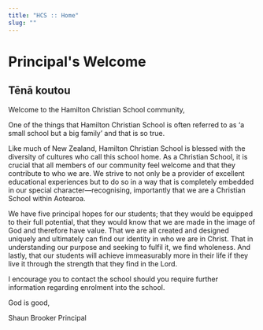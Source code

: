 ```yaml
---
title: "HCS :: Home"
slug: ""
---
```


# Principal's Welcome

## Tēnā koutou

Welcome to the Hamilton Christian School community,  

One of the things that Hamilton Christian School is often referred to as ‘a small school but a big family’ and that is so true.  

Like much of New Zealand, Hamilton Christian School is blessed with the diversity of cultures who call this school home. As a Christian School, it is crucial that all members of our community feel welcome and that they contribute to who we are. We strive to not only be a provider of excellent educational experiences but to do so in a way that is completely embedded in our special character—recognising, importantly that we are a Christian School within Aotearoa.  

We have five principal hopes for our students; that they would be equipped to their full potential, that they would know that we are made in the image of God and therefore have value. That we are all created and designed uniquely and ultimately can find our identity in who we are in Christ. That in understanding our purpose and seeking to fulfil it, we find wholeness. And lastly, that our students will achieve immeasurably more in their life if they live it through the strength that they find in the Lord.  

I encourage you to contact the school should you require further information regarding enrolment into the school.  

God is good,  

Shaun Brooker
Principal
